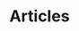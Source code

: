 ---
layout: post-index
permalink: /Articles/
title: Articles
tagline: A List of Posts
image:
  feature: light.jpg  
  credit:  Azeril
  creditlink: http://azeril.me
---